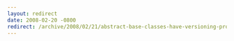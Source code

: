 ```yaml
---
layout: redirect
date: 2008-02-20 -0800
redirect: /archive/2008/02/21/abstract-base-classes-have-versioning-problems-too.aspx/
---
```

